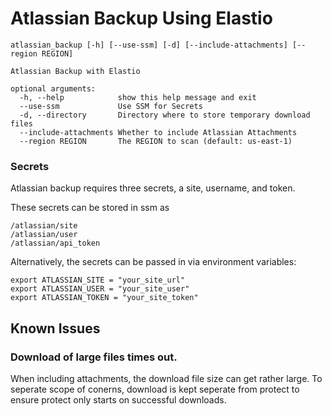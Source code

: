 # Atlassian Backup Using Elastio

```
atlassian_backup [-h] [--use-ssm] [-d] [--include-attachments] [--region REGION]

Atlassian Backup with Elastio

optional arguments:
  -h, --help            show this help message and exit
  --use-ssm             Use SSM for Secrets
  -d, --directory       Directory where to store temporary download files
  --include-attachments Whether to include Atlassian Attachments
  --region REGION       The REGION to scan (default: us-east-1)
```
### Secrets

Atlassian backup requires three secrets, a site, username, and token.

These secrets can be stored in ssm as 
```
/atlassian/site
/atlassian/user
/atlassian/api_token
```

Alternatively, the secrets can be passed in via environment variables:

```
export ATLASSIAN_SITE = "your_site_url"
export ATLASSIAN_USER = "your_site_user"
export ATLASSIAN_TOKEN = "your_site_token"
```

## Known Issues

### Download of large files times out.

When including attachments, the download file size can get rather large. To seperate scope of conerns, download is kept seperate from protect to ensure protect only starts on successful downloads.


